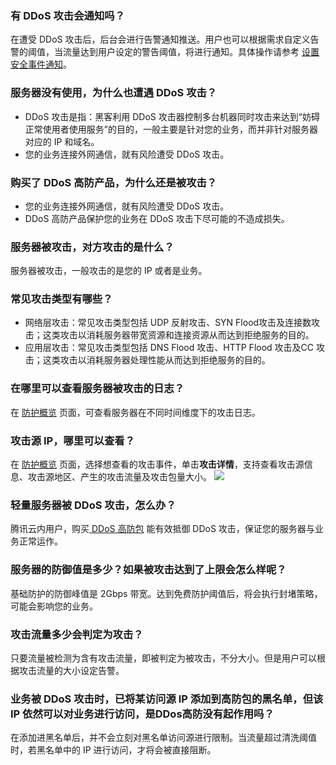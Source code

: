 ### 有 DDoS 攻击会通知吗？
在遭受 DDoS 攻击后，后台会进行告警通知推送。用户也可以根据需求自定义告警的阈值，当流量达到用户设定的警告阈值，将进行通知。具体操作请参考 [设置安全事件通知](https://intl.cloud.tencent.com/document/product/1029/36139)。

### 服务器没有使用，为什么也遭遇 DDoS 攻击？
- DDoS 攻击是指：黑客利用 DDoS 攻击器控制多台机器同时攻击来达到“妨碍正常使用者使用服务”的目的，一般主要是针对您的业务，而并非针对服务器对应的 IP 和域名。
- 您的业务连接外网通信，就有风险遭受 DDoS 攻击。

### 购买了 DDoS 高防产品，为什么还是被攻击？
- 您的业务连接外网通信，就有风险遭受 DDoS 攻击。
- DDoS 高防产品保护您的业务在 DDoS 攻击下尽可能的不造成损失。

### 服务器被攻击，对方攻击的是什么？
服务器被攻击，一般攻击的是您的 IP 或者是业务。

### 常见攻击类型有哪些？
- 网络层攻击：常见攻击类型包括 UDP 反射攻击、SYN Flood攻击及连接数攻击；这类攻击以消耗服务器带宽资源和连接资源从而达到拒绝服务的目的。
- 应用层攻击：常见攻击类型包括 DNS Flood 攻击、HTTP Flood 攻击及CC 攻击；这类攻击以消耗服务器处理性能从而达到拒绝服务的目的。

### 在哪里可以查看服务器被攻击的日志？
在 [防护概览](https://console.cloud.tencent.com/ddos/antiddos-native/overview/ddos/bgp-00000160/2402:4e00:1201:6603:0:910c:3c54:e7c9) 页面，可查看服务器在不同时间维度下的攻击日志。

### 攻击源 IP，哪里可以查看？
在 [防护概览](https://console.cloud.tencent.com/ddos/antiddos-native/overview/ddos/bgp-00000160/2402:4e00:1201:6603:0:910c:3c54:e7c9) 页面，选择想查看的攻击事件，单击**攻击详情**，支持查看攻击源信息、攻击源地区、产生的攻击流量及攻击包量大小。
![](https://main.qcloudimg.com/raw/25cd15030c30e4101b167a22ff93dc56.png)

### 轻量服务器被 DDoS 攻击，怎么办？
腾讯云内用户，购买[ DDoS 高防包](https://intl.cloud.tencent.com/document/product/1029/36115) 能有效抵御 DDoS 攻击，保证您的服务器与业务正常运作。

### 服务器的防御值是多少？如果被攻击达到了上限会怎么样呢？
基础防护的防御峰值是 2Gbps 带宽。达到免费防护阈值后，将会执行封堵策略，可能会影响您的业务。

### 攻击流量多少会判定为攻击？
只要流量被检测为含有攻击流量，即被判定为被攻击，不分大小。但是用户可以根据攻击流量的大小设定告警。

### 业务被 DDoS 攻击时，已将某访问源 IP 添加到高防包的黑名单，但该 IP 依然可以对业务进行访问，是DDos高防没有起作用吗？
在添加进黑名单后，并不会立刻对黑名单访问源进行限制。当流量超过清洗阈值时，若黑名单中的 IP 进行访问，才将会被直接阻断。
